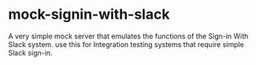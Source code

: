 # mock-signin-with-slack
A very simple mock server that emulates the functions of the Sign-in With Slack system.  use this for Integration testing systems that require simple Slack sign-in.
